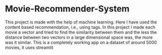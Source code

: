 # Movie-Recommender-System
This project is made with the help of machine learning. Here I have used the content based recommendation, i.e., using tags. In this project I made each movie a vector and tried to find the similarity between them and the less the distance between two vectors in a large dimensional space was, the more was it similar. This is a completely working app on a dataset of around 5000 movies, it uses streamlit
